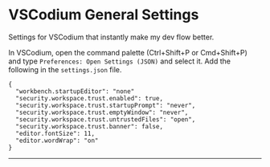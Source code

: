 # VSCodium General Settings

Settings for VSCodium that instantly make my dev flow better.

In VSCodium, open the command palette (Ctrl+Shift+P or Cmd+Shift+P) and type `Preferences: Open Settings (JSON)` and select it. Add the following in the `settings.json` file.

```
{
  "workbench.startupEditor": "none"
  "security.workspace.trust.enabled": true,
  "security.workspace.trust.startupPrompt": "never",
  "security.workspace.trust.emptyWindow": "never",
  "security.workspace.trust.untrustedFiles": "open",
  "security.workspace.trust.banner": false,
  "editor.fontSize": 11,
  "editor.wordWrap": "on"
}
```

___
